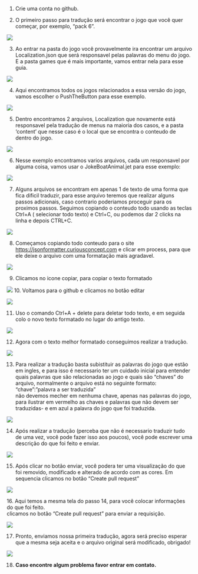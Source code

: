 1.  Crie uma conta no github.

2.  O primeiro passo para tradução será encontrar o jogo que você quer
    começar, por exemplo, “pack 6”.

![](.//media/image1.png)

3.  Ao entrar na pasta do jogo você provavelmente ira encontrar um
    arquivo Localization.json que será responsavel pelas palavras do
    menu do jogo. E a pasta games que é mais importante, vamos entrar
    nela para esse guia.

![](.//media/image2.png)

4.  Aqui encontramos todos os jogos relacionados a essa versão do jogo,
    vamos escolher o PushTheButton para esse exemplo.

![](.//media/image3.png)

5.  Dentro encontramos 2 arquivos, Localization que novamente está
    responsavel pela tradução de menus na maioria dos casos, e a pasta
    ‘content’ que nesse caso é o local que se encontra o conteudo de
    dentro do jogo.

![](.//media/image4.png)

6.  Nesse exemplo encontramos varios arquivos, cada um responsavel por
    alguma coisa, vamos usar o JokeBoatAnimal.jet para esse exemplo:

![](.//media/image5.png)

7.  Alguns arquivos se encontram em apenas 1 de texto de uma forma que
    fica dificil traduzir, para esse arquivo teremos que realizar alguns
    passos adicionais, caso contrario poderiamos proceguir para os proximos passos.
    Seguimos copiando o conteudo todo usando as teclas Ctrl+A (
    selecionar todo texto) e Ctrl+C, ou podemos dar 2 clicks na linha e
    depois CTRL+C.

![](.//media/image6.png)

8.  Começamos copiando todo conteudo para o site
    <https://jsonformatter.curiousconcept.com> e clicar em process, para
    que ele deixe o arquivo com uma formatação mais agradavel.

![](.//media/image7.png)

9.  Clicamos no icone copiar, para copiar o texto formatado

![](.//media/image8.png)
10.  Voltamos para o github e clicamos no botão editar

![](.//media/image9.png)

11.  Uso o comando Ctrl+A + delete para deletar todo texto, e em seguida
    colo o novo texto formatado no lugar do antigo texto.

![](.//media/image10.png)

12.  Agora com o texto melhor formatado conseguimos realizar a tradução.

![](.//media/image11.png)

13.  Para realizar a tradução basta subistituir as palavras do jogo que
    estão em ingles, e para isso é necessario ter um cuidado inicial
    para entender quais palavras que são relacionadas ao jogo e quais
    são “chaves” do arquivo, normalmente o arquivo está no seguinte
    formato:\
    “chave”:”palavra a ser traduzida”\
    não devemos mecher em nenhuma chave, apenas nas palavras do jogo,
    para ilustrar em vermelho as chaves e palavras que não devem ser
    traduzidas- e em azul a palavra do jogo que foi traduzida.

![](.//media/image12.png)

14.  Após realizar a tradução (perceba que não é necessario traduzir tudo
    de uma vez, você pode fazer isso aos poucos), você pode escrever uma
    descrição do que foi feito e enviar.

![](.//media/image13.png)

15.  Após clicar no botão enviar, você podera ter uma visualização do que
    foi removido, modificado e alterado de acordo com as cores. Em
    sequencia clicamos no botão “Create pull request”

![](.//media/image14.png)

16\. Aqui temos a mesma tela do passo 14, para você colocar informações
do que foi feito.\
clicamos no botão “Create pull request” para enviar a requisição.

![](.//media/image15.png)

17. Pronto, enviamos nossa primeira tradução, agora será preciso esperar
    que a mesma seja aceita e o arquivo original será modificado,
    obrigado!

![](.//media/image16.png)

18. **Caso encontre algum problema favor entrar em contato.**


